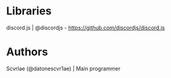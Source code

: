 # Libraries
discord.js | @discordjs - https://github.com/discordjs/discord.js

# Authors
Scvrlae (@datonescvr1ae) | Main programmer
